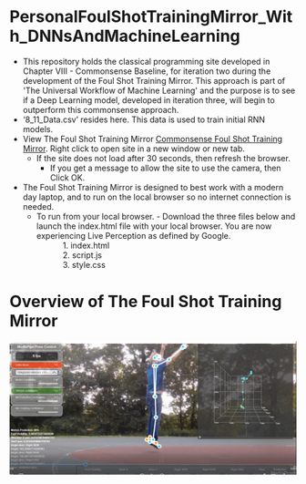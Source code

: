 # PersonalFoulShotTrainingMirror_With_DNNsAndMachineLearning
- This repository holds the classical programming site developed in Chapter VIII - Commonsense Baseline, for iteration two during the development of the Foul Shot Training Mirror. This approach is part of 'The Universal Workflow of Machine Learning' and the purpose is to see if a Deep Learning model, developed in iteration three, will begin to outperform this commonsense approach.  
- ‘8_11_Data.csv’ resides here.  This data is used to train initial RNN models.
- View The Foul Shot Training Mirror
    [Commonsense Foul Shot Training Mirror](https://digital-foul-shot-training-mirror.netlify.app).  Right click to open site in a new window or new tab.
    - If the site does not load after 30 seconds, then refresh the browser.
        - If you get a message to allow the site to use the camera, then Click OK.
- The Foul Shot Training Mirror is designed to best work with a modern day laptop, and to run on the local browser so no internet connection is needed.
    - To run from your local browser.
          - Download the three files below and launch the index.html file with your local browser.  You are now experiencing Live Perception as defined by Google.  
                 &emsp;&emsp;&emsp; 1.  index.html  
                 &emsp;&emsp;&emsp; 2.  script.js  
                 &emsp;&emsp;&emsp; 3.  style.css
                 
 # Overview of The Foul Shot Training Mirror
  ![Training Mirror](https://github.com/Z-App-Xpert/PersonalFoulShotTrainingMirror_With_DNNsAndMachineLearning/blob/main/Images/FoulShotTrainingMirror_ImageThree.png?raw=true)

 

 
